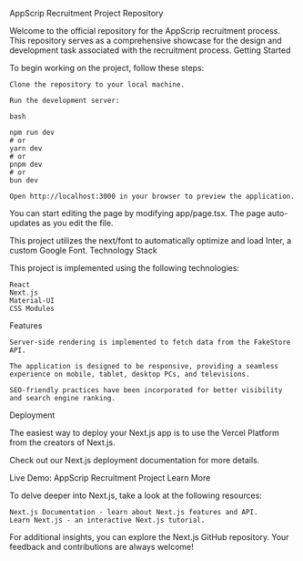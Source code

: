 AppScrip Recruitment Project Repository

Welcome to the official repository for the AppScrip recruitment process. This repository serves as a comprehensive showcase for the design and development task associated with the recruitment process.
Getting Started

To begin working on the project, follow these steps:

    Clone the repository to your local machine.

    Run the development server:

    bash

    npm run dev
    # or
    yarn dev
    # or
    pnpm dev
    # or
    bun dev

    Open http://localhost:3000 in your browser to preview the application.

You can start editing the page by modifying app/page.tsx. The page auto-updates as you edit the file.

This project utilizes the next/font to automatically optimize and load Inter, a custom Google Font.
Technology Stack

This project is implemented using the following technologies:

    React
    Next.js
    Material-UI
    CSS Modules

Features

    Server-side rendering is implemented to fetch data from the FakeStore API.

    The application is designed to be responsive, providing a seamless experience on mobile, tablet, desktop PCs, and televisions.

    SEO-friendly practices have been incorporated for better visibility and search engine ranking.

Deployment

The easiest way to deploy your Next.js app is to use the Vercel Platform from the creators of Next.js.

Check out our Next.js deployment documentation for more details.

Live Demo: AppScrip Recruitment Project
Learn More

To delve deeper into Next.js, take a look at the following resources:

    Next.js Documentation - learn about Next.js features and API.
    Learn Next.js - an interactive Next.js tutorial.

For additional insights, you can explore the Next.js GitHub repository. Your feedback and contributions are always welcome!
